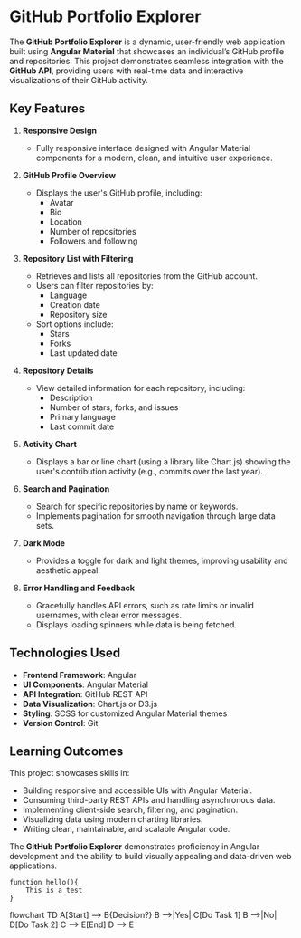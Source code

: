 # GitHub Portfolio Explorer

The **GitHub Portfolio Explorer** is a dynamic, user-friendly web application built using **Angular Material** that showcases an individual’s GitHub profile and repositories. This project demonstrates seamless integration with the **GitHub API**, providing users with real-time data and interactive visualizations of their GitHub activity.

## Key Features

1. **Responsive Design**  
   - Fully responsive interface designed with Angular Material components for a modern, clean, and intuitive user experience.

2. **GitHub Profile Overview**  
   - Displays the user's GitHub profile, including:
     - Avatar  
     - Bio  
     - Location  
     - Number of repositories  
     - Followers and following  

3. **Repository List with Filtering**  
   - Retrieves and lists all repositories from the GitHub account.  
   - Users can filter repositories by:
     - Language  
     - Creation date  
     - Repository size  
   - Sort options include:
     - Stars  
     - Forks  
     - Last updated date  

4. **Repository Details**  
   - View detailed information for each repository, including:
     - Description  
     - Number of stars, forks, and issues  
     - Primary language  
     - Last commit date  

5. **Activity Chart**  
   - Displays a bar or line chart (using a library like Chart.js) showing the user's contribution activity (e.g., commits over the last year).

6. **Search and Pagination**  
   - Search for specific repositories by name or keywords.  
   - Implements pagination for smooth navigation through large data sets.

7. **Dark Mode**  
   - Provides a toggle for dark and light themes, improving usability and aesthetic appeal.

8. **Error Handling and Feedback**  
   - Gracefully handles API errors, such as rate limits or invalid usernames, with clear error messages.  
   - Displays loading spinners while data is being fetched.

## Technologies Used

- **Frontend Framework**: Angular  
- **UI Components**: Angular Material  
- **API Integration**: GitHub REST API  
- **Data Visualization**: Chart.js or D3.js  
- **Styling**: SCSS for customized Angular Material themes  
- **Version Control**: Git  

## Learning Outcomes

This project showcases skills in:  
- Building responsive and accessible UIs with Angular Material.  
- Consuming third-party REST APIs and handling asynchronous data.  
- Implementing client-side search, filtering, and pagination.  
- Visualizing data using modern charting libraries.  
- Writing clean, maintainable, and scalable Angular code.  

The **GitHub Portfolio Explorer** demonstrates proficiency in Angular development and the ability to build visually appealing and data-driven web applications.

```
function hello(){
    This is a test
}
```


flowchart TD
    A[Start] --> B{Decision?}
    B -->|Yes| C[Do Task 1]
    B -->|No| D[Do Task 2]
    C --> E[End]
    D --> E